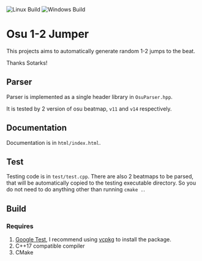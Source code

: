 ![Linux Build](https://github.com/HO-COOH/Osu12Jumper/actions/workflows/linux.yml/badge.svg)
![Windows Build](https://github.com/HO-COOH/Osu12Jumper/actions/workflows/windows.yml/badge.svg)

# Osu 1-2 Jumper
This projects aims to automatically generate random 1-2 jumps to the beat.


Thanks Sotarks!

## Parser
Parser is implemented as a single header library in `OsuParser.hpp`.

It is tested by 2 version of osu beatmap, `v11` and `v14` respectively.

## Documentation
Documentation is in `html/index.html`.

## Test
Testing code is in `test/test.cpp`.
There are also 2 beatmaps to be parsed, that will be automatically copied to the testing executable directory. So you do not need to do anything other than running `cmake .`.


## Build
### Requires
1. [Google Test](https://github.com/google/googletest), I recommend using [vcpkg](https://vcpkg.io/en/index.html) to install the package.
2. C++17 compatible compiler
3. CMake
